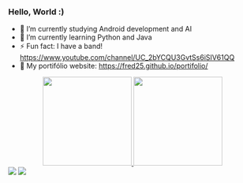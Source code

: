 ### Hello, World :)

- 🔭 I’m currently studying Android development and AI
- 🌱 I’m currently learning Python and Java
- ⚡ Fun fact: I have a band! https://www.youtube.com/channel/UC_2bYCQU3GvtSs6iSIV61QQ
- 🎨 My portifólio website: https://fred25.github.io/portifolio/

<div align="center">
  <a href="https://github.com/fred25">
  <img height="180em" src="https://github-readme-stats.vercel.app/api?username=fred25&show_icons=true&theme=tokyonight&include_all_commits=true&count_private=true"/>
  <img height="180em" src="https://github-readme-stats.vercel.app/api/top-langs/?username=fred25&layout=compact&langs_count=7&theme=tokyonight"/>
</div>

  <div> 
  <a href="https://www.instagram.com/fred_mattos_/" target="_blank"><img src="https://img.shields.io/badge/-Instagram-%23E4405F?style=for-the-badge&logo=instagram&logoColor=white" target="_blank"></a>
  <a href = "mailto:fredericomattos25@gmail.com"><img src="https://img.shields.io/badge/-Gmail-%23333?style=for-the-badge&logo=gmail&logoColor=white" target="_blank"></a>
</div>
  
<!--
**fred25/fred25** is a ✨ _special_ ✨ repository because its `README.md` (this file) appears on your GitHub profile.

Here are some ideas to get you started:

- 🔭 I’m currently working on ...
- 🌱 I’m currently learning ...
- 👯 I’m looking to collaborate on ...
- 🤔 I’m looking for help with ...
- 💬 Ask me about ...
- 📫 How to reach me: ...
- 😄 Pronouns: ...
- ⚡ Fun fact: ...
-->
